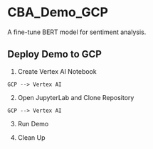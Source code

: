 # CBA_Demo_GCP

A fine-tune BERT model for sentiment analysis.

## Deploy Demo to GCP

1. Create Vertex AI Notebook

```
GCP --> Vertex AI
```

2. Open JupyterLab and Clone Repository

```
GCP --> Vertex AI
```

3. Run Demo


4. Clean Up



